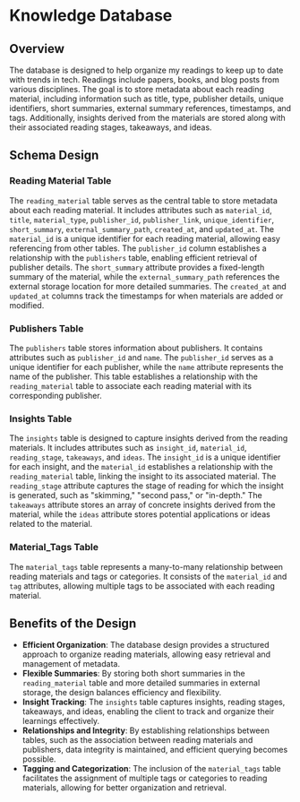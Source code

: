 # Knowledge Database
## Overview

The database is designed to help organize my readings to keep up to date with trends in tech. Readings include papers, books, and blog posts from various disciplines. The goal is to store metadata about each reading material, including information such as title, type, publisher details, unique identifiers, short summaries, external summary references, timestamps, and tags. Additionally, insights derived from the materials are stored along with their associated reading stages, takeaways, and ideas.

## Schema Design

### Reading Material Table

The `reading_material` table serves as the central table to store metadata about each reading material. It includes attributes such as `material_id`, `title`, `material_type`, `publisher_id`, `publisher_link`, `unique_identifier`, `short_summary`, `external_summary_path`, `created_at`, and `updated_at`. The `material_id` is a unique identifier for each reading material, allowing easy referencing from other tables. The `publisher_id` column establishes a relationship with the `publishers` table, enabling efficient retrieval of publisher details. The `short_summary` attribute provides a fixed-length summary of the material, while the `external_summary_path` references the external storage location for more detailed summaries. The `created_at` and `updated_at` columns track the timestamps for when materials are added or modified.

### Publishers Table

The `publishers` table stores information about publishers. It contains attributes such as `publisher_id` and `name`. The `publisher_id` serves as a unique identifier for each publisher, while the `name` attribute represents the name of the publisher. This table establishes a relationship with the `reading_material` table to associate each reading material with its corresponding publisher.

### Insights Table

The `insights` table is designed to capture insights derived from the reading materials. It includes attributes such as `insight_id`, `material_id`, `reading_stage`, `takeaways`, and `ideas`. The `insight_id` is a unique identifier for each insight, and the `material_id` establishes a relationship with the `reading_material` table, linking the insight to its associated material. The `reading_stage` attribute captures the stage of reading for which the insight is generated, such as "skimming," "second pass," or "in-depth." The `takeaways` attribute stores an array of concrete insights derived from the material, while the `ideas` attribute stores potential applications or ideas related to the material.

### Material_Tags Table

The `material_tags` table represents a many-to-many relationship between reading materials and tags or categories. It consists of the `material_id` and `tag` attributes, allowing multiple tags to be associated with each reading material.

## Benefits of the Design

- **Efficient Organization**: The database design provides a structured approach to organize reading materials, allowing easy retrieval and management of metadata.
- **Flexible Summaries**: By storing both short summaries in the `reading_material` table and more detailed summaries in external storage, the design balances efficiency and flexibility.
- **Insight Tracking**: The `insights` table captures insights, reading stages, takeaways, and ideas, enabling the client to track and organize their learnings effectively.
- **Relationships and Integrity**: By establishing relationships between tables, such as the association between reading materials and publishers, data integrity is maintained, and efficient querying becomes possible.
- **Tagging and Categorization**: The inclusion of the `material_tags` table facilitates the assignment of multiple tags or categories to reading materials, allowing for better organization and retrieval.